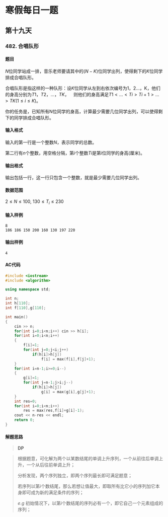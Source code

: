 # 寒假每日一题

## 第十九天

### 482. 合唱队形

#### 题目

$N$位同学站成一排，音乐老师要请其中的$(N-K)$位同学出列，使得剩下的$K$位同学排成合唱队形。     

合唱队形是指这样的一种队形：设$K$位同学从左到右依次编号为1，2…，K​，他们的身高分别为$T1，T2，…，TK$，  则他们的身高满足$T1<…<Ti>Ti+1>…>TK(1≤i≤K)$。     

你的任务是，已知所有N位同学的身高，计算最少需要几位同学出列，可以使得剩下的同学排成合唱队形。

#### 输入格式

输入的第一行是一个整数$N$，表示同学的总数。

第二行有$n$个整数，用空格分隔，第$i$个整数$Ti$是第i位同学的身高(厘米)。

#### 输出格式

输出包括一行，这一行只包含一个整数，就是最少需要几位同学出列。

#### 数据范围

$2≤N≤100$,
$130≤T_i≤230$

#### 输入样例

```
8
186 186 150 200 160 130 197 220
```

#### 输出样例

```
4
```

#### AC代码

```c++
#include <iostream>
#include <algorithm>

using namespace std;

int n;
int h[110];
int f[110],g[110];

int main()
{
    cin >> n;
    for(int i=0;i<n;i++) cin >> h[i];
    for(int i=0;i<n;i++)
    {
        f[i]=1;
        for(int j=0;j<i;j++)
            if(h[i]>h[j])
                f[i] = max(f[i],f[j]+1);
    }
    for(int i=n-1;i>=0;i--)
    {
        g[i]=1;
        for(int j=n-1;j>i;j--)
            if(h[i]>h[j])
                g[i] = max(g[i],g[j]+1);
    }
    int res=0;
    for(int i=0;i<n;i++)
        res = max(res,f[i]+g[i]-1);
    cout << n-res << endl;
    return 0;
}
```

#### 解题思路

> **DP**

>根据题意，可化解为两个以某数结尾的单调上升序列，一个从前往后单调上升，一个从后往前单调上升；
>
>分析发现，两个序列独立，即两个序列最长即可满足题意；
>
>若序列以第$i$个数结尾，那么若想让值最大，即取所有比它小的序列加它本身即可成为新的满足条件的序列；
>
>$e.g$ 初始情况下，以第$i$个数结尾的序列必有一个，即它自己一个元素组成的序列；

